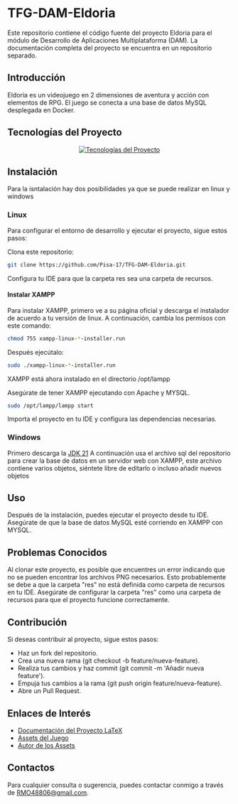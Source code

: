 # TFG-DAM-Eldoria
Este repositorio contiene el código fuente del proyecto Eldoria para el módulo de Desarrollo de Aplicaciones Multiplataforma (DAM). La documentación completa del proyecto se encuentra en un repositorio separado.

## Introducción
Eldoria es un videojuego en 2 dimensiones de aventura y acción con elementos de RPG. El juego se conecta a una base de datos MySQL desplegada en Docker.

## Tecnologías del Proyecto
<p align="center">
  <a href="https://skillicons.dev">
    <img src="https://skillicons.dev/icons?i=java,idea,linux,windows,mysql,latex" alt="Tecnologías del Proyecto" />
  </a>
</p>

## Instalación
Para la isntalación hay dos posibilidades ya que se puede realizar en linux y windows

### Linux
Para configurar el entorno de desarrollo y ejecutar el proyecto, sigue estos pasos:

Clona este repositorio:
```bash
git clone https://github.com/Pisa-17/TFG-DAM-Eldoria.git
```
Configura tu IDE para que la carpeta res sea una carpeta de recursos.
#### Instalar XAMPP
Para instalar XAMPP, primero ve a su página oficial y descarga el instalador de acuerdo a tu versión de linux. A continuación, cambia los permisos con este comando:
```bash
chmod 755 xampp-linux-*-installer.run
```
Después ejecútalo:
```bash
sudo ./xampp-linux-*-installer.run
```
XAMPP está ahora instalado en el directorio /opt/lampp

Asegúrate de tener XAMPP ejecutando con Apache y MYSQL.
```bash
sudo /opt/lampp/lampp start
```
Importa el proyecto en tu IDE y configura las dependencias necesarias.


### Windows

Primero descarga la [JDK 21](https://www.oracle.com/java/technologies/javase/jdk21-archive-downloads.html)
A continuación usa el archivo sql del repositorio para crear la base de datos en un servidor web con XAMPP, este archivo contiene varios objetos, siéntete libre de editarlo o incluso añadir nuevos objetos

## Uso
Después de la instalación, puedes ejecutar el proyecto desde tu IDE. Asegúrate de que la base de datos MySQL esté corriendo en XAMPP con MYSQL.

## Problemas Conocidos
Al clonar este proyecto, es posible que encuentres un error indicando que no se pueden encontrar los archivos PNG necesarios. Esto probablemente se debe a que la carpeta "res" no está definida como carpeta de recursos en tu IDE. Asegúrate de configurar la carpeta "res" como una carpeta de recursos para que el proyecto funcione correctamente.

## Contribución
Si deseas contribuir al proyecto, sigue estos pasos:

- Haz un fork del repositorio.
- Crea una nueva rama (git checkout -b feature/nueva-feature).
- Realiza tus cambios y haz commit (git commit -m 'Añadir nueva feature').
- Empuja tus cambios a la rama (git push origin feature/nueva-feature).
- Abre un Pull Request.

## Enlaces de Interés
- [Documentación del Proyecto LaTeX](https://github.com/Pisa-17/documentationEldoriaTFG)
- [Assets del Juego](https://pixel-boy.itch.io/ninja-adventure-asset-pack)
- [Autor de los Assets](https://twitter.com/2Pblog1)
## Contactos
Para cualquier consulta o sugerencia, puedes contactar conmigo a través de RMO48806@gmail.com.
